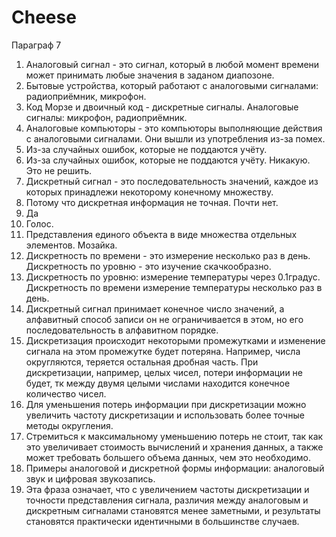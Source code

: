# Cheese
Параграф 7
1. Аналоговый сигнал - это сигнал, который в любой момент времени может принимать любые значения в заданом диапозоне.
2. Бытовые устройства, который работают с аналоговыми сигналами: радиоприёмник, микрофон.
3. Код Морзе и двоичный код - дискретные сигналы. Аналоговые сигналы: микрофон, радиоприёмник.
4. Аналоговые компьюторы - это компьюторы выполняющие действия с аналоговыми сигналами. Они вышли из употребления из-за помех.
5. Из-за случайных ошибок, которые не поддаются учёту.
6. Из-за случайных ошибок, которые не поддаются учёту. Никакую. Это не решить.
7. Дискретный сигнал - это последовательность значений, каждое из которых принадлежи некоторому конечному множеству.
8. Потому что дискретная информация не точная. Почти нет.
9. Да
10. Голос.
11. Представления единого объекта в виде множества отдельных элементов. Мозайка.
12. Дискретность по времени - это измерение несколько раз в день. Дискретность по уровню - это изучение скачкообразно.
13. Дискретность по уровню: измерение температуры через 0.1градус. Дискретность по времени измерение температуры несколько раз в день.
14. Дискретный сигнал принимает конечное число значений, а алфавитный способ записи он не ограничивается в этом, но его последовательность в алфавитном порядке.
15. Дискретизация происходит некоторыми промежутками и изменение сигнала на этом промежутке будет потеряна. Например, числа округляются, теряется остальная дробная часть. При дискретизации, например, целых чисел, потери информации не будет, тк между двумя целыми числами находится конечное количество чисел.
16. Для уменьшения потерь информации при дискретизации можно увеличить частоту дискретизации и использовать более точные методы округления.
17. Стремиться к максимальному уменьшению потерь не стоит, так как это увеличивает стоимость вычислений и хранения данных, а также может требовать большего объема данных, чем это необходимо.
18. Примеры аналоговой и дискретной формы информации: аналоговый звук и цифровая звукозапись.
19. Эта фраза означает, что с увеличением частоты дискретизации и точности представления сигнала, различия между аналоговым и дискретным сигналами становятся менее заметными, и результаты становятся практически идентичными в большинстве случаев.

